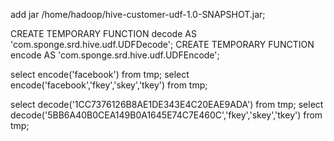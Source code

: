 



add jar /home/hadoop/hive-customer-udf-1.0-SNAPSHOT.jar;

CREATE TEMPORARY FUNCTION decode AS 'com.sponge.srd.hive.udf.UDFDecode';
CREATE TEMPORARY FUNCTION encode AS 'com.sponge.srd.hive.udf.UDFEncode';


select encode('facebook') from tmp;
select encode('facebook','fkey','skey','tkey') from tmp;

select decode('1CC7376126B8AE1DE343E4C20EAE9ADA') from tmp;
select decode('5BB6A40B0CEA149B0A1645E74C7E460C','fkey','skey','tkey') from tmp;